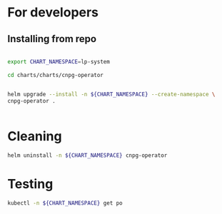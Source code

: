 # For developers
 
## Installing from repo
 
```bash 
 
export CHART_NAMESPACE=lp-system
 
cd charts/charts/cnpg-operator 

 
helm upgrade --install -n ${CHART_NAMESPACE} --create-namespace \ 
cnpg-operator .  
 
``` 
# Cleaning

```bash
helm uninstall -n ${CHART_NAMESPACE} cnpg-operator

```


# Testing

```bash
kubectl -n ${CHART_NAMESPACE} get po
```
